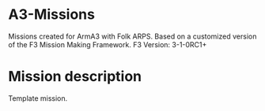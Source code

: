 A3-Missions
===========

Missions created for ArmA3 with Folk ARPS. Based on a customized version of the F3 Mission Making Framework.
F3 Version: 3-1-0RC1+

Mission description
===========
Template mission.
